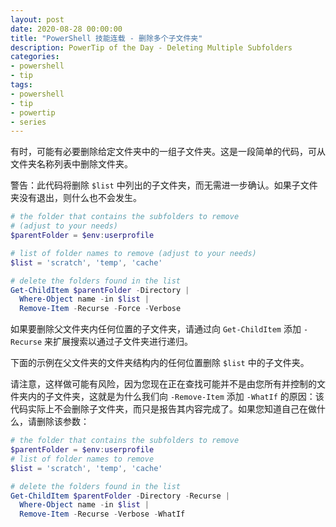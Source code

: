 ```yaml
---
layout: post
date: 2020-08-28 00:00:00
title: "PowerShell 技能连载 - 删除多个子文件夹"
description: PowerTip of the Day - Deleting Multiple Subfolders
categories:
- powershell
- tip
tags:
- powershell
- tip
- powertip
- series
---
```

有时，可能有必要删除给定文件夹中的一组子文件夹。这是一段简单的代码，可从文件夹名称列表中删除文件夹。

警告：此代码将删除 `$list` 中列出的子文件夹，而无需进一步确认。如果子文件夹没有退出，则什么也不会发生。

```powershell
# the folder that contains the subfolders to remove
# (adjust to your needs)
$parentFolder = $env:userprofile

# list of folder names to remove (adjust to your needs)
$list = 'scratch', 'temp', 'cache'

# delete the folders found in the list
Get-ChildItem $parentFolder -Directory |
  Where-Object name -in $list |
  Remove-Item -Recurse -Force -Verbose
```

如果要删除父文件夹内任何位置的子文件夹，请通过向 `Get-ChildItem` 添加 `-Recurse` 来扩展搜索以通过子文件夹进行递归。

下面的示例在父文件夹的文件夹结构内的任何位置删除 `$list` 中的子文件夹。

请注意，这样做可能有风险，因为您现在正在查找可能并不是由您所有并控制的文件夹内的子文件夹，这就是为什么我们向 `-Remove-Item` 添加 `-WhatIf` 的原因：该代码实际上不会删除子文件夹，而只是报告其内容完成了。如果您知道自己在做什么，请删除该参数：

```powershell
# the folder that contains the subfolders to remove
$parentFolder = $env:userprofile
# list of folder names to remove
$list = 'scratch', 'temp', 'cache'

# delete the folders found in the list
Get-ChildItem $parentFolder -Directory -Recurse |
  Where-Object name -in $list |
  Remove-Item -Recurse -Verbose -WhatIf
```

<!--本文国际来源：[Deleting Multiple Subfolders](https://community.idera.com/database-tools/powershell/powertips/b/tips/posts/deleting-multiple-subfolders)-->

